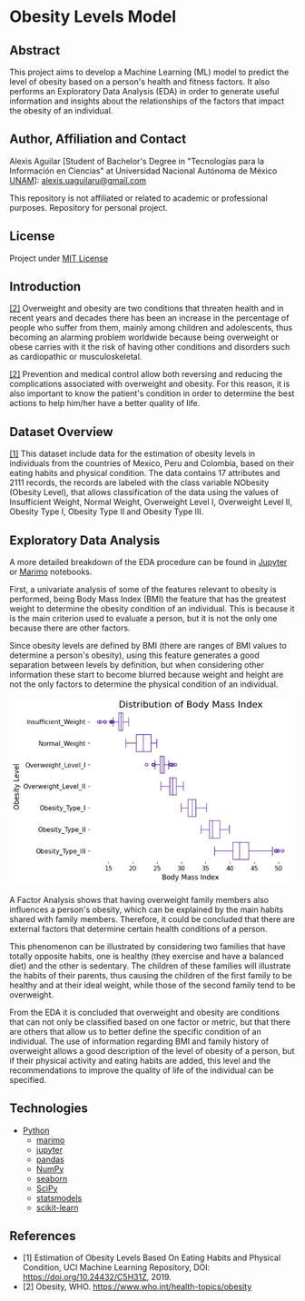 # Obesity Levels Model
## Abstract
This project aims to develop a Machine Learning (ML) model to predict the level of obesity based on a person's health and fitness factors. It also performs an Exploratory Data Analysis (EDA) in order to generate useful information and insights about the relationships of the factors that impact the obesity of an individual.


## Author, Affiliation and Contact
Alexis Aguilar [Student of Bachelor's Degree in "Tecnologías para la Información en Ciencias" at Universidad Nacional Autónoma de México [UNAM](https://www.unam.mx/)]: alexis.uaguilaru@gmail.com

This repository is not affiliated or related to academic or professional purposes. Repository for personal project.


## License
Project under [MIT License](LICENSE)


## Introduction
[[2]](#references) Overweight and obesity are two conditions that threaten health and in recent years and decades there has been an increase in the percentage of people who suffer from them, mainly among children and adolescents, thus becoming an alarming problem worldwide because being overweight or obese carries with it the risk of having other conditions and disorders such as cardiopathic or musculoskeletal.

[[2]](#references) Prevention and medical control allow both reversing and reducing the complications associated with overweight and obesity. For this reason, it is also important to know the patient's condition in order to determine the best actions to help him/her have a better quality of life.


## Dataset Overview
[[1]](#references) This dataset include data for the estimation of obesity levels in individuals from the countries of Mexico, Peru and Colombia, based on their eating habits and physical condition. The data contains 17 attributes and 2111 records, the records are labeled with the class variable NObesity (Obesity Level), that allows classification of the data using the values of Insufficient Weight, Normal Weight, Overweight Level I, Overweight Level II, Obesity Type I, Obesity Type II and Obesity Type III.


## Exploratory Data Analysis
A more detailed breakdown of the EDA procedure can be found in [Jupyter](./ExploratoryDataAnalysis/ExploratoryDataAnalysis.ipynb) or [Marimo](./ExploratoryDataAnalysis/ExploratoryDataAnalysis.py) notebooks.

First, a univariate analysis of some of the features relevant to obesity is performed, being Body Mass Index (BMI) the feature that has the greatest weight to determine the obesity condition of an individual. This is because it is the main criterion used to evaluate a person, but it is not the only one because there are other factors.

Since obesity levels are defined by BMI (there are ranges of BMI values to determine a person's obesity), using this feature generates a good separation between levels by definition, but when considering other information these start to become blurred because weight and height are not the only factors to determine the physical condition of an individual.

![BMI Plot](./Resources/EDA_01.png)

A Factor Analysis shows that having overweight family members also influences a person's obesity, which can be explained by the main habits shared with family members. Therefore, it could be concluded that there are external factors that determine certain health conditions of a person.

This phenomenon can be illustrated by considering two families that have totally opposite habits, one is healthy (they exercise and have a balanced diet) and the other is sedentary. The children of these families will illustrate the habits of their parents, thus causing the children of the first family to be healthy and at their ideal weight, while those of the second family tend to be overweight.

From the EDA it is concluded that overweight and obesity are conditions that can not only be classified based on one factor or metric, but that there are others that allow us to better define the specific condition of an individual. The use of information regarding BMI and family history of overweight allows a good description of the level of obesity of a person, but if their physical activity and eating habits are added, this level and the recommendations to improve the quality of life of the individual can be specified.


## Technologies
* [Python](https://www.python.org/)
  * [marimo](https://marimo.io/)
  * [jupyter](https://jupyter.org/)
  * [pandas](https://pandas.pydata.org/)
  * [NumPy](https://numpy.org/)
  * [seaborn](https://seaborn.pydata.org/)
  * [SciPy](https://scipy.org/)
  * [statsmodels](https://www.statsmodels.org/stable/index.html)
  * [scikit-learn](https://scikit-learn.org/stable/)


## References
- [1] Estimation of Obesity Levels Based On Eating Habits and Physical Condition, UCI Machine Learning Repository, DOI: https://doi.org/10.24432/C5H31Z, 2019.
- [2] Obesity, WHO. https://www.who.int/health-topics/obesity